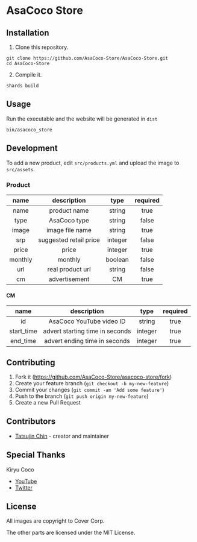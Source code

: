 # AsaCoco Store

## Installation

1. Clone this repository.

```
git clone https://github.com/AsaCoco-Store/AsaCoco-Store.git
cd AsaCoco-Store
```

2. Compile it.

```
shards build
```

## Usage

Run the executable and the website will be generated in `dist`

```
bin/asacoco_store
```

## Development

To add a new product, edit `src/products.yml` and upload the image to `src/assets`.

### Product

| name    | description            | type    | required |
|:-------:|:----------------------:|:-------:|:--------:|
| name    | product name           | string  | true     |
| type    | AsaCoco type           | string  | false    |
| image   | image file name        | string  | true     |
| srp     | suggested retail price | integer | false    |
| price   | price                  | integer | true     |
| monthly | monthly                | boolean | false    |
| url     | real product url       | string  | false    |
| cm      | advertisement          | CM      | true     |

#### CM

| name       | description                     | type    | required |
|:----------:|:-------------------------------:|:-------:|:--------:|
| id         | AsaCoco YouTube video ID        | string  | true     |
| start_time | advert starting time in seconds | integer | true     |
| end_time   | advert ending time in seconds   | integer | true     |

## Contributing

1. Fork it (<https://github.com/AsaCoco-Store/asacoco-store/fork>)
2. Create your feature branch (`git checkout -b my-new-feature`)
3. Commit your changes (`git commit -am 'Add some feature'`)
4. Push to the branch (`git push origin my-new-feature`)
5. Create a new Pull Request

## Contributors

- [Tatsujin Chin](https://github.com/c910335) - creator and maintainer

## Special Thanks

Kiryu Coco

- [YouTube](https://www.youtube.com/channel/UCS9uQI-jC3DE0L4IpXyvr6w)
- [Twitter](https://twitter.com/kiryucoco)

## License

All images are copyright to Cover Corp.

The other parts are licensed under the MIT License.
